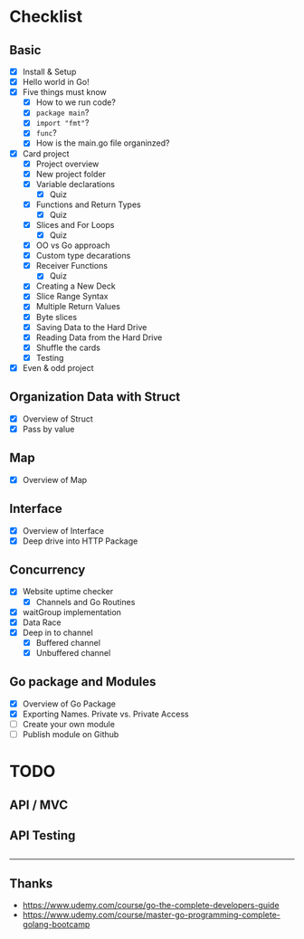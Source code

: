 # Checklist

## Basic

- [x] Install & Setup
- [x] Hello world in Go!
- [x] Five things must know
    - [x] How to we run code?
    - [x] `package main`?
    - [x] `import "fmt"`?
    - [x] `func`?
    - [x] How is the main.go file organinzed?
- [x] Card project
    - [x] Project overview
    - [x] New project folder
    - [x] Variable declarations
        - [x] Quiz
    - [x] Functions and Return Types
        - [x] Quiz
    - [x] Slices and For Loops
        - [x] Quiz
    - [x] OO vs Go approach
    - [x] Custom type decarations
    - [x] Receiver Functions
        - [x] Quiz
    - [x] Creating a New Deck
    - [x] Slice Range Syntax
    - [x] Multiple Return Values
    - [x] Byte slices
    - [x] Saving Data to the Hard Drive 
    - [x] Reading Data from the Hard Drive
    - [x] Shuffle the cards
    - [x] Testing
- [x] Even & odd project

## Organization Data with Struct
- [x] Overview of Struct
- [X] Pass by value

## Map
- [x] Overview of Map

## Interface
- [x] Overview of Interface
- [X] Deep drive into HTTP Package

## Concurrency
- [x] Website uptime checker
    - [x] Channels and Go Routines
- [x] waitGroup implementation
- [x] Data Race
- [x] Deep in to channel
    - [x] Buffered channel
    - [x] Unbuffered channel

## Go package and Modules
- [x] Overview of Go Package
- [x] Exporting Names. Private vs. Private Access
- [ ] Create your own module
- [ ] Publish module on Github

# TODO

## API / MVC

## API Testing

## 

---

## Thanks

- https://www.udemy.com/course/go-the-complete-developers-guide
- https://www.udemy.com/course/master-go-programming-complete-golang-bootcamp